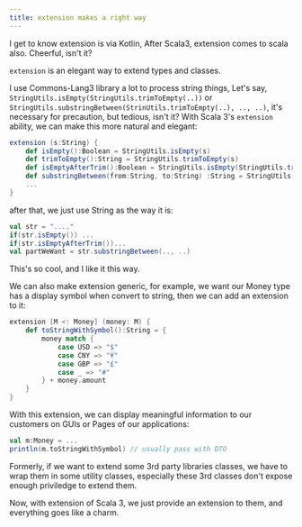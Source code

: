 ```yaml
---
title: extension makes a right way
---
```


I get to know extension is via Kotlin, After Scala3, extension comes to scala also. Cheerful, isn't it?

`extension` is an elegant way to extend types and classes. 

I use Commons-Lang3 library a lot to process string things, Let's say, `StringUtils.isEmpty(StringUtils.trimToEmpty(..))` or `StringUtils.substringBetween(StrinUtils.trimToEmpty(..), .., ..)`, it's necessary for precaution, but tedious, isn't it?  With Scala 3's `extension` ability, we can make this more natural and elegant:

```scala
extension (s:String) {
    def isEmpty():Boolean = StringUtils.isEmpty(s)
    def trimToEmpty():String = StringUtils.trimToEmpty(s)
    def isEmptyAfterTrim():Boolean = StringUtils.isEmpty(StringUtils.trimToEmpty(s))
    def substringBetween(from:String, to:String) :String = StringUtils.substringBetween(s, from, to)
    ...
}
```

after that, we just use String as the way it is: 

```scala
val str = "...."
if(str.isEmpty()) ...
if(str.isEmptyAfterTrim())...
val partWeWant = str.substringBetween(.., ..)
```

This's so cool, and I like it this way.

We can also make extension generic, for example, we want our Money type has a display symbol when convert to string, then we can add an extension to it:

```scala
extension [M <: Money] (money: M) {
    def toStringWithSymbol():String = {
        money match {
            case USD => "$"
            case CNY => "¥"
            case GBP => "£"
            case _ => "#"
        } + money.amount
    }
}
```

With this extension, we can display meaningful information to our customers on GUIs or Pages of our applications: 

```scala
val m:Money = ...
println(m.toStringWithSymbol) // usually pass with DTO
```

Formerly, if we want to extend some 3rd party libraries classes, we have to wrap them in some utility classes, especially these 3rd classes don't expose enough priviledge to extend them. 

Now, with extension of Scala 3, we just provide an extension to them, and everything goes like a charm.


